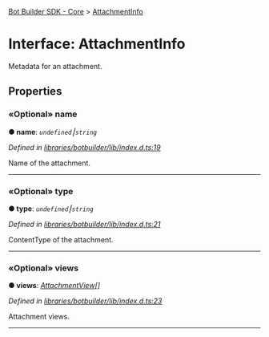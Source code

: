 [Bot Builder SDK - Core](../README.md) > [AttachmentInfo](../interfaces/botbuilder.attachmentinfo.md)



# Interface: AttachmentInfo


Metadata for an attachment.


## Properties
<a id="name"></a>

### «Optional» name

**●  name**:  *`undefined`⎮`string`* 

*Defined in [libraries/botbuilder/lib/index.d.ts:19](https://github.com/Microsoft/botbuilder-js/blob/a28edbb/libraries/botbuilder/lib/index.d.ts#L19)*



Name of the attachment.




___

<a id="type"></a>

### «Optional» type

**●  type**:  *`undefined`⎮`string`* 

*Defined in [libraries/botbuilder/lib/index.d.ts:21](https://github.com/Microsoft/botbuilder-js/blob/a28edbb/libraries/botbuilder/lib/index.d.ts#L21)*



ContentType of the attachment.




___

<a id="views"></a>

### «Optional» views

**●  views**:  *[AttachmentView](botbuilder.attachmentview.md)[]* 

*Defined in [libraries/botbuilder/lib/index.d.ts:23](https://github.com/Microsoft/botbuilder-js/blob/a28edbb/libraries/botbuilder/lib/index.d.ts#L23)*



Attachment views.




___



